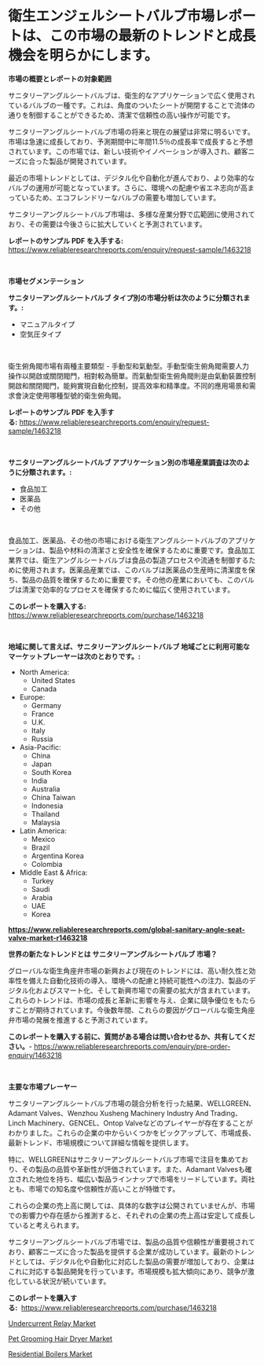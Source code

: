 <p><h1>衛生エンジェルシートバルブ市場レポートは、この市場の最新のトレンドと成長機会を明らかにします。</h1></p><p><strong>市場の概要とレポートの対象範囲</strong></p>
<p><p>サニタリーアングルシートバルブは、衛生的なアプリケーションで広く使用されているバルブの一種です。これは、角度のついたシートが開閉することで流体の通りを制御することができるため、清潔で信頼性の高い操作が可能です。</p><p>サニタリーアングルシートバルブ市場の将来と現在の展望は非常に明るいです。市場は急速に成長しており、予測期間中に年間11.5％の成長率で成長すると予想されています。この市場では、新しい技術やイノベーションが導入され、顧客ニーズに合った製品が開発されています。</p><p>最近の市場トレンドとしては、デジタル化や自動化が進んでおり、より効率的なバルブの運用が可能となっています。さらに、環境への配慮や省エネ志向が高まっているため、エコフレンドリーなバルブの需要も増加しています。</p><p>サニタリーアングルシートバルブ市場は、多様な産業分野で広範囲に使用されており、その需要は今後さらに拡大していくと予測されています。</p></p>
<p><strong>レポートのサンプル PDF を入手する:</strong> <a href="https://www.reliableresearchreports.com/enquiry/request-sample/1463218">https://www.reliableresearchreports.com/enquiry/request-sample/1463218</a></p>
<p>&nbsp;</p>
<p><strong>市場セグメンテーション</strong></p>
<p><strong>サニタリーアングルシートバルブ タイプ別の市場分析は次のように分類されます。:</strong></p>
<p><ul><li>マニュアルタイプ</li><li>空気圧タイプ</li></ul></p>
<p>&nbsp;</p>
<p><p>衛生俯角閥市場有兩種主要類型 - 手動型和氣動型。手動型衛生俯角閥需要人力操作以開啟或關閉閥門，相對較為簡單。而氣動型衛生俯角閥則是由氣動裝置控制開啟和關閉閥門，能夠實現自動化控制，提高效率和精準度。不同的應用場景和需求會決定使用哪種型號的衛生俯角閥。</p></p>
<p><strong>レポートのサンプル PDF を入手する:</strong>&nbsp;<a href="https://www.reliableresearchreports.com/enquiry/request-sample/1463218">https://www.reliableresearchreports.com/enquiry/request-sample/1463218</a></p>
<p>&nbsp;</p>
<p><strong> サニタリーアングルシートバルブ アプリケーション別の市場産業調査は次のように分類されます。:</strong></p>
<p><ul><li>食品加工</li><li>医薬品</li><li>その他</li></ul></p>
<p>&nbsp;</p>
<p><p>食品加工、医薬品、その他の市場における衛生アングルシートバルブのアプリケーションは、製品や材料の清潔さと安全性を確保するために重要です。食品加工業界では、衛生アングルシートバルブは食品の製造プロセスや流通を制御するために使用されます。医薬品産業では、このバルブは医薬品の生産時に清潔度を保ち、製品の品質を確保するために重要です。その他の産業においても、このバルブは清潔で効率的なプロセスを確保するために幅広く使用されています。</p></p>
<p><strong>このレポートを購入する:</strong>&nbsp; <a href="https://www.reliableresearchreports.com/purchase/1463218">https://www.reliableresearchreports.com/purchase/1463218</a></p>
<p>&nbsp;</p>
<p><strong>地域に関して言えば、サニタリーアングルシートバルブ 地域ごとに利用可能なマーケットプレーヤーは次のとおりです。:</strong></p>
<p><ul>
    <li>
        North America:
        <ul>
            <li>United States</li>
            <li>Canada</li>
        </ul>
    </li>
    <li>
        Europe:
        <ul>
            <li>Germany</li>
            <li>France</li>
            <li>U.K.</li>
            <li>Italy</li>
            <li>Russia</li>
        </ul>
    </li>
    <li>
        Asia-Pacific:
        <ul>
            <li>China</li>
            <li>Japan</li>
            <li>South Korea</li>
            <li>India</li>
            <li>Australia</li>
            <li>China Taiwan</li>
            <li>Indonesia</li>
            <li>Thailand</li>
            <li>Malaysia</li>
        </ul>
    </li>
    <li>
        Latin America:
        <ul>
            <li>Mexico</li>
            <li>Brazil</li>
            <li>Argentina Korea</li>
            <li>Colombia</li>
        </ul>
    </li>
    <li>
        Middle East & Africa:
        <ul>
            <li>Turkey</li>
            <li>Saudi</li>
            <li>Arabia</li>
            <li>UAE</li>
            <li>Korea</li>
        </ul>
    </li>
    </ul></p>
<p><strong><a href="https://www.reliableresearchreports.com/global-sanitary-angle-seat-valve-market-r1463218">https://www.reliableresearchreports.com/global-sanitary-angle-seat-valve-market-r1463218</a></strong>&nbsp;</p>
<p><strong>世界の新たなトレンドとは サニタリーアングルシートバルブ 市場？</strong></p>
<p><p>グローバルな衛生角座弁市場の新興および現在のトレンドには、高い耐久性と効率性を備えた自動化技術の導入、環境への配慮と持続可能性への注力、製品のデジタル化およびスマート化、そして新興市場での需要の拡大が含まれています。これらのトレンドは、市場の成長と革新に影響を与え、企業に競争優位をもたらすことが期待されています。今後数年間、これらの要因がグローバルな衛生角座弁市場の発展を推進すると予測されています。</p></p>
<p><strong>このレポートを購入する前に、質問がある場合は問い合わせるか、共有してください。</strong>- <a href="https://www.reliableresearchreports.com/enquiry/pre-order-enquiry/1463218">https://www.reliableresearchreports.com/enquiry/pre-order-enquiry/1463218</a></p>
<p>&nbsp;</p>
<p><strong>主要な市場プレーヤー</strong></p>
<p><p>サニタリーアングルシートバルブ市場の競合分析を行った結果、WELLGREEN、Adamant Valves、Wenzhou Xusheng Machinery Industry And Trading、Linch Machinery、GENCEL、Ontop Valveなどのプレイヤーが存在することがわかりました。これらの企業の中からいくつかをピックアップして、市場成長、最新トレンド、市場規模について詳細な情報を提供します。</p><p>特に、WELLGREENはサニタリーアングルシートバルブ市場で注目を集めており、その製品の品質や革新性が評価されています。また、Adamant Valvesも確立された地位を持ち、幅広い製品ラインナップで市場をリードしています。両社とも、市場での知名度や信頼性が高いことが特徴です。</p><p>これらの企業の売上高に関しては、具体的な数字は公開されていませんが、市場での影響力や存在感から推測すると、それぞれの企業の売上高は安定して成長していると考えられます。</p><p>サニタリーアングルシートバルブ市場では、製品の品質や信頼性が重要視されており、顧客ニーズに合った製品を提供する企業が成功しています。最新のトレンドとしては、デジタル化や自動化に対応した製品の需要が増加しており、企業はこれに対応する製品開発を行っています。市場規模も拡大傾向にあり、競争が激化している状況が続いています。</p></p>
<p><strong>このレポートを購入する:</strong>&nbsp;&nbsp;<a href="https://www.reliableresearchreports.com/purchase/1463218">https://www.reliableresearchreports.com/purchase/1463218</a></p>
<p><p><a href="https://github.com/Sinjinluong3e0awx2m195k76/Market-Research-Report-List-2/blob/main/undercurrent-relay-market.md">Undercurrent Relay Market</a></p><p><a href="https://www.linkedin.com/pulse/analyzing-pet-grooming-hair-dryer-market-global-industry-n5bmc?trackingId=rsLbHNTJqolmY8hB6joNAw%3D%3D">Pet Grooming Hair Dryer Market</a></p><p><a href="https://www.linkedin.com/pulse/residential-boilers-market-key-successful-business-strategy-qg8rc?trackingId=5%2F8jJfRPoSiAiZ0QGqSRPQ%3D%3D">Residential Boilers Market</a></p></p>